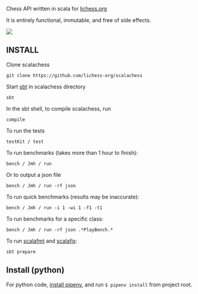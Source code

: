 Chess API written in scala for [lichess.org](https://lichess.org)

It is entirely functional, immutable, and free of side effects.

[![](https://jitpack.io/v/lichess-org/scalachess.svg)](https://jitpack.io/#lichess-org/scalachess)

## INSTALL

Clone scalachess

    git clone https://github.com/lichess-org/scalachess

Start [sbt](http://www.scala-sbt.org/download.html) in scalachess directory

    sbt

In the sbt shell, to compile scalachess, run

    compile

To run the tests

    testKit / test

To run benchmarks (takes more than 1 hour to finish):

    bench / Jmh / run

Or to output a json file

    bench / Jmh / run -rf json

To run quick benchmarks (results may be inaccurate):

    bench / Jmh / run -i 1 -wi 1 -f1 -t1

To run benchmarks for a specific class:

    bench / Jmh / run -rf json .*PlayBench.*

To run [scalafmt](https://scalameta.org/scalafmt/docs/installation.html) and [scalafix](https://scalacenter.github.io/scalafix):

    sbt prepare

## Install (python)

For python code, [install pipenv](https://pipenv.pypa.io/en/latest/installation.html#installing-pipenv), and run `$ pipenv install` from project root.

